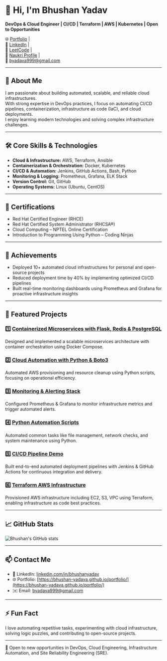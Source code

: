 # 👋 Hi, I'm Bhushan Yadav

**DevOps & Cloud Engineer | CI/CD | Terraform | AWS | Kubernetes | Open to Opportunities**

🌐 [Portfolio](https://bhushan-yadava.github.io/portfolio/) |  
💼 [LinkedIn](https://www.linkedin.com/in/bhushanyadav) |  
🧱 [LeetCode](https://leetcode.com/u/bhushanyadav/) |  
📄 [Naukri Profile](https://www.naukri.com/code360/profile/7f227f75-31cf-4bf0-bdae-5e9e46e95abc) |  
📧 byadava999@gmail.com

---

## 🌟 About Me

I am passionate about building automated, scalable, and reliable cloud infrastructures.  
With strong expertise in DevOps practices, I focus on automating CI/CD pipelines, containerization, infrastructure as code (IaC), and cloud deployments.  
I enjoy learning modern technologies and solving complex infrastructure challenges.

---

## 🛠️ Core Skills & Technologies

- **Cloud & Infrastructure:** AWS, Terraform, Ansible  
- **Containerization & Orchestration:** Docker, Kubernetes  
- **CI/CD & Automation:** Jenkins, GitHub Actions, Bash, Python  
- **Monitoring & Logging:** Prometheus, Grafana, ELK Stack  
- **Version Control:** Git, GitHub  
- **Operating Systems:** Linux (Ubuntu, CentOS)

---

## 🏅 Certifications

- Red Hat Certified Engineer (RHCE)  
- Red Hat Certified System Administrator (RHCSA®)  
- Cloud Computing – NPTEL Online Certification  
- Introduction to Programming Using Python – Coding Ninjas

---

## 🌟 Achievements

- Deployed 10+ automated cloud infrastructures for personal and open-source projects  
- Reduced deployment time by 40% by implementing optimized CI/CD pipelines  
- Built real-time monitoring dashboards using Prometheus and Grafana for proactive infrastructure insights

---

## 🚀 Featured Projects

### 1️⃣ [Containerized Microservices with Flask, Redis & PostgreSQL](https://github.com/bhushan-yadava/Containerized-Microservices-with-Flask-Redis-PostgreSQL)  
Designed and implemented a scalable microservices architecture with container orchestration using Docker Compose.

### 2️⃣ [Cloud Automation with Python & Boto3](https://github.com/bhushan-yadava/Cloud-Automation-using-Python)  
Automated AWS provisioning and resource cleanup using Python scripts, focusing on operational efficiency.

### 3️⃣ [Monitoring & Alerting Stack](https://github.com/bhushan-yadava/Alerts-Configuration-Configure-Prometheus-to-trigger-an-alert)  
Configured Prometheus & Grafana to monitor infrastructure metrics and trigger automated alerts.

### 4️⃣ [Python Automation Scripts](https://github.com/bhushan-yadava/python_automation)  
Automated common tasks like file management, network checks, and system maintenance using Python.

### 5️⃣ [CI/CD Pipeline Demo](#)  
Built end-to-end automated deployment pipelines with Jenkins & GitHub Actions for continuous integration and delivery.

### 6️⃣ [Terraform AWS Infrastructure](#)  
Provisioned AWS infrastructure including EC2, S3, VPC using Terraform, enabling infrastructure as code best practices.

---

## 📈 GitHub Stats

![Bhushan's GitHub stats](https://github-readme-stats.vercel.app/api?username=bhushan-yadava&show_icons=true&theme=radical)

---

## 📫 Contact Me

- 💼 LinkedIn: [linkedin.com/in/bhushanyadav](https://www.linkedin.com/in/bhushanyadav)  
- 🌐 Portfolio: [https://bhushan-yadava.github.io/portfolio/](https://bhushan-yadava.github.io/portfolio/)  
- ✉️ Email: byadava999@gmail.com

---

## ⚡ Fun Fact

I love automating repetitive tasks, experimenting with cloud infrastructure, solving logic puzzles, and contributing to open-source projects.

---

🌟 Open to new opportunities in DevOps, Cloud Engineering, Infrastructure Automation, and Site Reliability Engineering (SRE).
